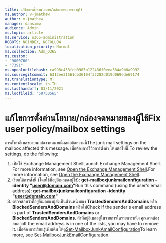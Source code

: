```yaml
---
title: แก้ไขการตั้งค่านโยบาย/กล่องจดหมายของผู้ใช้
ms.author: v-jmathew
author: v-jmathew
manager: dansimp
audience: Admin
ms.topic: article
ms.service: o365-administration
ROBOTS: NOINDEX, NOFOLLOW
localization_priority: Normal
ms.collection: Adm_O365
ms.custom:
- "9000760"
- "7391"
ms.openlocfilehash: ca998c453fcb0905b122436f0eea384a9b8a9992
ms.sourcegitcommit: 6312ee31561db36104f32282d019d069ede69174
ms.translationtype: MT
ms.contentlocale: th-TH
ms.lasthandoff: 03/11/2021
ms.locfileid: "50750565"
---
```

# <a name="fix-user-policymailbox-settings"></a><span data-ttu-id="2fdfa-102">แก้ไขการตั้งค่านโยบาย/กล่องจดหมายของผู้ใช้</span><span class="sxs-lookup"><span data-stu-id="2fdfa-102">Fix user policy/mailbox settings</span></span>

<span data-ttu-id="2fdfa-103">การตั้งค่าอีเมลขยะบนกล่องจดหมายมีผลต่อข้อความนี้</span><span class="sxs-lookup"><span data-stu-id="2fdfa-103">The junk mail settings on the mailbox affected this message.</span></span> <span data-ttu-id="2fdfa-104">เมื่อต้องการรีวิวการตั้งค่า ให้ทต่อไปนี้:</span><span class="sxs-lookup"><span data-stu-id="2fdfa-104">To review the settings, do the following:</span></span>

1. <span data-ttu-id="2fdfa-105">เปิดใช้ Exchange Management Shell</span><span class="sxs-lookup"><span data-stu-id="2fdfa-105">Launch Exchange Management Shell.</span></span> <span data-ttu-id="2fdfa-106">For more information, see [Open the Exchange Management Shell](https://go.microsoft.com/fwlink/?linkid=2101432).</span><span class="sxs-lookup"><span data-stu-id="2fdfa-106">For more information, see [Open the Exchange Management Shell](https://go.microsoft.com/fwlink/?linkid=2101432).</span></span>
2. <span data-ttu-id="2fdfa-107">เรียกใช้การสั่งนี้ (โดยใช้ที่อยู่อีเมลของผู้ใช้):  **get-mailboxjunkmailconfiguration -identity "user@domain.com"**</span><span class="sxs-lookup"><span data-stu-id="2fdfa-107">Run this command (using the user's email address):  **get-mailboxjunkmailconfiguration -identity "user@domain.com"**</span></span>
3. <span data-ttu-id="2fdfa-108">ตรวจสอบว่าที่อยู่อีเมลของผู้ส่งเป็นส่วนหนึ่งของ **TrustedSendersAndDomains** หรือ **BlockedSendersAndDomains** หรือไม่</span><span class="sxs-lookup"><span data-stu-id="2fdfa-108">Check if the sender's email address is part of **TrustedSendersAndDomains** or **BlockedSendersAndDomains**.</span></span> <span data-ttu-id="2fdfa-109">ถ้าที่อยู่อีเมลอยู่ในรายการใดรายการหนึ่ง คุณอาจต้องลบออก</span><span class="sxs-lookup"><span data-stu-id="2fdfa-109">If the email address is in one of the lists, you may have to remove it.</span></span> <span data-ttu-id="2fdfa-110">เมื่อต้องการเรียนรู้เพิ่มเติม ให้ดู[Set-MailboxJunkAmailConfiguration](https://go.microsoft.com/fwlink/?linkid=2101047)</span><span class="sxs-lookup"><span data-stu-id="2fdfa-110">To learn more, see [Set-MailboxJunkEmailConfiguration](https://go.microsoft.com/fwlink/?linkid=2101047).</span></span>
